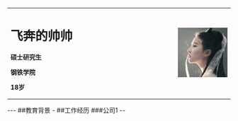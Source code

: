 <div>
<table border="0">
  <tr>
    <td width="75%">
      <h1>飞奔的帅帅</h1>
      <p><b>硕士研究生</b></p>
      <p><b>钢铁学院</b></p>
      <p><b>18岁</b></p>
    </td>
    <td width="25%">
      <img src="/myphoto.jpeg" width="100%"
    </td>
  </tr>
</table>
</div>
---
##教育背景
-
##工作经历
###公司1
--

